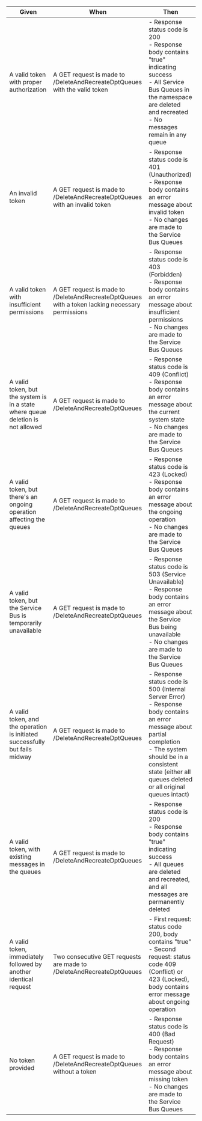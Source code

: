 | Given | When | Then |
|-------|------|------|
| A valid token with proper authorization | A GET request is made to /DeleteAndRecreateDptQueues with the valid token | - Response status code is 200<br>- Response body contains "true" indicating success<br>- All Service Bus Queues in the namespace are deleted and recreated<br>- No messages remain in any queue |
| An invalid token | A GET request is made to /DeleteAndRecreateDptQueues with an invalid token | - Response status code is 401 (Unauthorized)<br>- Response body contains an error message about invalid token<br>- No changes are made to the Service Bus Queues |
| A valid token with insufficient permissions | A GET request is made to /DeleteAndRecreateDptQueues with a token lacking necessary permissions | - Response status code is 403 (Forbidden)<br>- Response body contains an error message about insufficient permissions<br>- No changes are made to the Service Bus Queues |
| A valid token, but the system is in a state where queue deletion is not allowed | A GET request is made to /DeleteAndRecreateDptQueues | - Response status code is 409 (Conflict)<br>- Response body contains an error message about the current system state<br>- No changes are made to the Service Bus Queues |
| A valid token, but there's an ongoing operation affecting the queues | A GET request is made to /DeleteAndRecreateDptQueues | - Response status code is 423 (Locked)<br>- Response body contains an error message about the ongoing operation<br>- No changes are made to the Service Bus Queues |
| A valid token, but the Service Bus is temporarily unavailable | A GET request is made to /DeleteAndRecreateDptQueues | - Response status code is 503 (Service Unavailable)<br>- Response body contains an error message about the Service Bus being unavailable<br>- No changes are made to the Service Bus Queues |
| A valid token, and the operation is initiated successfully but fails midway | A GET request is made to /DeleteAndRecreateDptQueues | - Response status code is 500 (Internal Server Error)<br>- Response body contains an error message about partial completion<br>- The system should be in a consistent state (either all queues deleted or all original queues intact) |
| A valid token, with existing messages in the queues | A GET request is made to /DeleteAndRecreateDptQueues | - Response status code is 200<br>- Response body contains "true" indicating success<br>- All queues are deleted and recreated, and all messages are permanently deleted |
| A valid token, immediately followed by another identical request | Two consecutive GET requests are made to /DeleteAndRecreateDptQueues | - First request: status code 200, body contains "true"<br>- Second request: status code 409 (Conflict) or 423 (Locked), body contains error message about ongoing operation |
| No token provided | A GET request is made to /DeleteAndRecreateDptQueues without a token | - Response status code is 400 (Bad Request)<br>- Response body contains an error message about missing token<br>- No changes are made to the Service Bus Queues |
